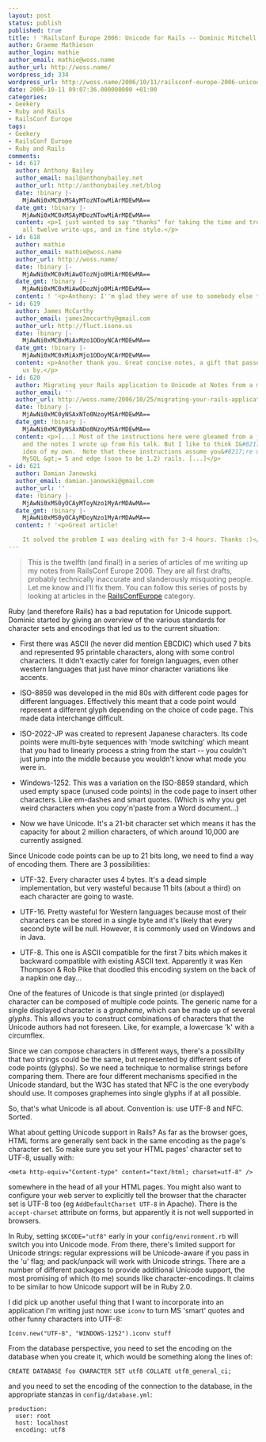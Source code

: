 ```yaml
---
layout: post
status: publish
published: true
title: ! 'RailsConf Europe 2006: Unicode for Rails -- Dominic Mitchell'
author: Graeme Mathieson
author_login: mathie
author_email: mathie@woss.name
author_url: http://woss.name/
wordpress_id: 334
wordpress_url: http://woss.name/2006/10/11/railsconf-europe-2006-unicode-for-rails-dominic-mitchell/
date: 2006-10-11 09:07:36.000000000 +01:00
categories:
- Geekery
- Ruby and Rails
- RailsConf Europe
tags:
- Geekery
- RailsConf Europe
- Ruby and Rails
comments:
- id: 617
  author: Anthony Bailey
  author_email: mail@anthonybailey.net
  author_url: http://anthonybailey.net/blog
  date: !binary |-
    MjAwNi0xMC0xMSAyMTozNTowMiArMDEwMA==
  date_gmt: !binary |-
    MjAwNi0xMC0xMSAyMDozNTowMiArMDEwMA==
  content: <p>I just wanted to say "thanks" for taking the time and trouble to do
    all twelve write-ups, and in fine style.</p>
- id: 618
  author: mathie
  author_email: mathie@woss.name
  author_url: http://woss.name/
  date: !binary |-
    MjAwNi0xMC0xMiAwOTozNjo0MiArMDEwMA==
  date_gmt: !binary |-
    MjAwNi0xMC0xMiAwODozNjo0MiArMDEwMA==
  content: ! '<p>Anthony: I''m glad they were of use to somebody else too. :)</p>'
- id: 619
  author: James McCarthy
  author_email: james2mccarthy@gmail.com
  author_url: http://fluct.isono.us
  date: !binary |-
    MjAwNi0xMC0xMiAxMzo1ODoyNCArMDEwMA==
  date_gmt: !binary |-
    MjAwNi0xMC0xMiAxMjo1ODoyNCArMDEwMA==
  content: <p>Another thank you. Great concise notes, a gift that passes a lot of
    us by.</p>
- id: 620
  author: Migrating your Rails application to Unicode at Notes from a messy desk
  author_email: ''
  author_url: http://woss.name/2006/10/25/migrating-your-rails-application-to-unicode/
  date: !binary |-
    MjAwNi0xMC0yNSAxNTo0NzoyMSArMDEwMA==
  date_gmt: !binary |-
    MjAwNi0xMC0yNSAxNDo0NzoyMSArMDEwMA==
  content: <p>[...] Most of the instructions here were gleamed from a jabbering giraffe
    and the notes I wrote up from his talk. But I like to think I&#8217;ve had a bright
    idea of my own.  Note that these instructions assume you&#8217;re using Ruby 1.8.x,
    MySQL &gt;= 5 and edge (soon to be 1.2) rails. [...]</p>
- id: 621
  author: Damian Janowski
  author_email: damian.janowski@gmail.com
  author_url: ''
  date: !binary |-
    MjAwNi0xMS0yOCAyMToyNzo1MyArMDAwMA==
  date_gmt: !binary |-
    MjAwNi0xMS0yOCAyMDoyNzo1MyArMDAwMA==
  content: ! '<p>Great article!

    It solved the problem I was dealing with for 3-4 hours. Thanks :)</p>'
---
```

> This is the twelfth (and final!) in a series of articles of me writing up my notes
> from RailsConf Europe 2006. They are all first drafts, probably
> technically inaccurate and slanderously misquoting people. Let me know
> and I'll fix them.  You can follow this series of posts by looking at
> articles in the [RailsConfEurope](/index.php?s=RailsConf+Europe+2006)
> category.

Ruby (and therefore Rails) has a bad reputation for Unicode support. Dominic
started by giving an overview of the various standards for character sets and
encodings that led us to the current situation:

* First there was ASCII (he never did mention EBCDIC) which used 7 bits and
  represented 95 printable characters, along with some control characters. It
  didn't exactly cater for foreign languages, even other western languages
  that just have minor character variations like accents.

* ISO-8859 was developed in the mid 80s with different code pages for
  different languages. Effectively this meant that a code point would
  represent a different glyph depending on the choice of code page. This made
  data interchange difficult.

* ISO-2022-JP was created to represent Japanese characters. Its code points
  were multi-byte sequences with 'mode switching' which meant that you had to
  linearly process a string from the start -- you couldn't just jump into the
  middle because you wouldn't know what mode you were in.

* Windows-1252. This was a variation on the ISO-8859 standard, which used
  empty space (unused code points) in the code page to insert other
  characters. Like em-dashes and smart quotes. (Which is why you get weird
  characters when you copy'n'paste from a Word document...)

* Now we have Unicode. It's a 21-bit character set which means it has the
  capacity for about 2 million characters, of which around 10,000 are
  currently assigned.

Since Unicode code points can be up to 21 bits long, we need to find a way of
encoding them. There are 3 possibilities:

* UTF-32. Every character uses 4 bytes. It's a dead simple implementation, but
  very wasteful because 11 bits (about a third) on each character are going to
  waste.

* UTF-16. Pretty wasteful for Western languages because most of their
  characters can be stored in a single byte and it's likely that every second
  byte will be null. However, it is commonly used on Windows and in Java.

* UTF-8. This one is ASCII compatible for the first 7 bits which makes it
  backward compatible with existing ASCII text. Apparently it was Ken Thompson
  & Rob Pike that doodled this encoding system on the back of a napkin one
  day...

One of the features of Unicode is that single printed (or displayed) character
can be composed of multiple code points. The generic name for a single
displayed character is a *grapheme*, which can be made up of several *glyphs*.
This allows you to construct combinations of characters that the Unicode
authors had not foreseen. Like, for example, a lowercase 'k' with a
circumflex.

Since we can compose characters in different ways, there's a possibility that
two strings could be the same, but represented by different sets of code
points (glyphs). So we need a technique to normalise strings before comparing
them. There are four different mechanisms specified in the Unicode standard,
but the W3C has stated that NFC is the one everybody should use. It composes
graphemes into single glyphs if at all possible.

So, that's what Unicode is all about.  Convention is: use UTF-8 and NFC.  Sorted.

What about getting Unicode support in Rails? As far as the browser goes, HTML
forms are generally sent back in the same encoding as the page's character
set. So make sure you set your HTML pages' character set to UTF-8, usually
with:

    <meta http-equiv="Content-type" content="text/html; charset=utf-8" />

somewhere in the head of all your HTML pages. You might also want to configure
your web server to explicitly tell the browser that the character set is UTF-8
too (eg `AddDefaultCharset UTF-8` in Apache). There is the `accept-charset`
attribute on forms, but apparently it is not well supported in browsers.

In Ruby, setting `$KCODE="utf8"` early in your `config/environment.rb` will
switch you into Unicode mode. From there, there's limited support for Unicode
strings: regular expressions will be Unicode-aware if you pass in the 'u'
flag; and pack/unpack will work with Unicode strings. There are a number of
different packages to provide additional Unicode support, the most promising
of which (to me) sounds like character-encodings. It claims to be similar to
how Unicode support will be in Ruby 2.0.

I did pick up another useful thing that I want to incorporate into an application I'm writing just now: use `iconv` to turn MS 'smart' quotes and other funny characters into UTF-8:

    Iconv.new("UTF-8", "WINDOWS-1252").iconv stuff

From the database perspective, you need to set the encoding on the database when you create it, which would be something along the lines of:

    CREATE DATABASE foo CHARACTER SET utf8 COLLATE utf8_general_ci;

and you need to set the encoding of the connection to the database, in the appropriate stanzas in `config/database.yml`:

    production:
      user: root
      host: localhost
      encoding: utf8
